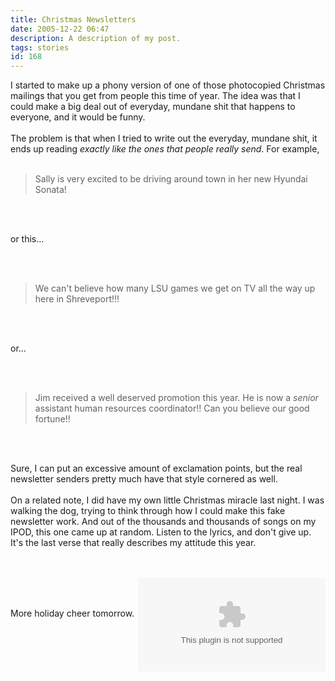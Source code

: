 ```yaml
---
title: Christmas Newsletters
date: 2005-12-22 06:47
description: A description of my post.
tags: stories
id: 168
---
```

I started to make up a phony version of one of those photocopied Christmas mailings that you get from people this time of year.  The idea was that I could make a big deal out of everyday, mundane shit that happens to everyone, and it would be funny.<br />
<br />
The problem is that when I tried to write out the everyday, mundane shit, it ends up reading <i>exactly like the ones that people really send</i>.  For example,
<span class="spanEndPreview">&nbsp;</span><br /><br /><blockquote>Sally is very excited to be driving around town in her new Hyundai Sonata!</blockquote><br />
<br />
<p>or this...</p><br />
<br />
<blockquote>We can't believe how many LSU games we get on TV all the way up here in Shreveport!!!</blockquote><br />
<br />
<p>or...</p><br />
<br />
<blockquote>Jim received a well deserved promotion this year.  He is now a <i>senior</i> assistant human resources coordinator!!  Can you believe our good fortune!!</blockquote><br />
<br />
<p>Sure, I can put an excessive amount of exclamation points, but the real newsletter senders pretty much have that style cornered as well.<br />
<br />
On a related note, I did have my own little Christmas miracle last night.  I was walking the dog, trying to think through how I could make this fake newsletter work.  And out of the thousands and thousands of songs on my IPOD, this one came up at random.  Listen to the lyrics, and don't give up.  It's the last verse that really describes my attitude this year.</p><br />
<br />
<embed NAME="nsplay" PLUGINSPAGE="http://www.microsoft.com/windows/mediaplayer/download/default.asp" SRC="/sound/HateYouForChristmas.mpa" TYPE="application/x-mplayer2"  AUTOSTART="0" SHOWCONTROLS="1" align="right"><noembed>Sorry.  Your browser does not support plug-ins for digital audio.</noembed><br />
<br />
<p>More holiday cheer tomorrow.</p>
</embed>
